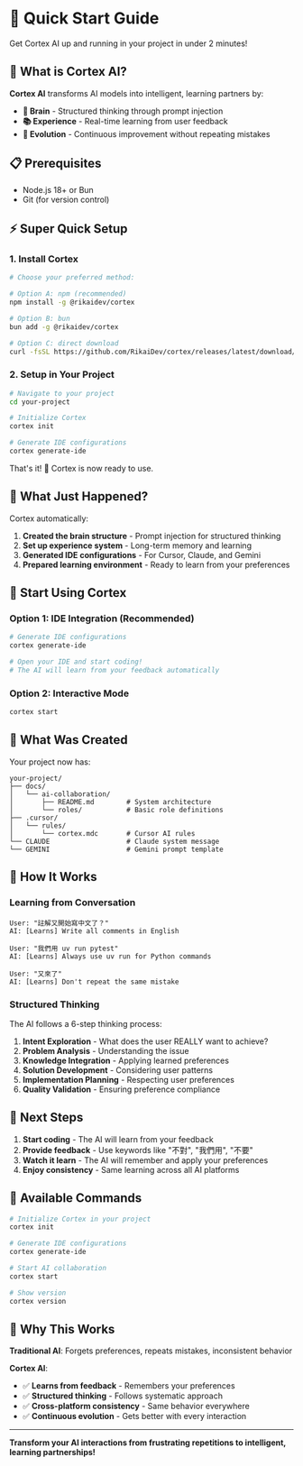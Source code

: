 # 🚀 Quick Start Guide

Get Cortex AI up and running in your project in under 2 minutes!

## 🎯 **What is Cortex AI?**

**Cortex AI** transforms AI models into intelligent, learning partners by:

- **🧠 Brain** - Structured thinking through prompt injection
- **📚 Experience** - Real-time learning from user feedback
- **🔄 Evolution** - Continuous improvement without repeating mistakes

## 📋 Prerequisites

- Node.js 18+ or Bun
- Git (for version control)

## ⚡ Super Quick Setup

### 1. Install Cortex

```bash
# Choose your preferred method:

# Option A: npm (recommended)
npm install -g @rikaidev/cortex

# Option B: bun
bun add -g @rikaidev/cortex

# Option C: direct download
curl -fsSL https://github.com/RikaiDev/cortex/releases/latest/download/cortex-cli | sh
```

### 2. Setup in Your Project

```bash
# Navigate to your project
cd your-project

# Initialize Cortex
cortex init

# Generate IDE configurations
cortex generate-ide
```

That's it! 🎉 Cortex is now ready to use.

## 🎯 What Just Happened?

Cortex automatically:

1. **Created the brain structure** - Prompt injection for structured thinking
2. **Set up experience system** - Long-term memory and learning
3. **Generated IDE configurations** - For Cursor, Claude, and Gemini
4. **Prepared learning environment** - Ready to learn from your preferences

## 🚀 Start Using Cortex

### Option 1: IDE Integration (Recommended)

```bash
# Generate IDE configurations
cortex generate-ide

# Open your IDE and start coding!
# The AI will learn from your feedback automatically
```

### Option 2: Interactive Mode

```bash
cortex start
```

## 📁 What Was Created

Your project now has:

```
your-project/
├── docs/
│   └── ai-collaboration/
│       ├── README.md        # System architecture
│       └── roles/           # Basic role definitions
├── .cursor/
│   └── rules/
│       └── cortex.mdc       # Cursor AI rules
└── CLAUDE                   # Claude system message
└── GEMINI                   # Gemini prompt template
```

## 🧠 How It Works

### **Learning from Conversation**

```
User: "註解又開始寫中文了？"
AI: [Learns] Write all comments in English

User: "我們用 uv run pytest"
AI: [Learns] Always use uv run for Python commands

User: "又來了"
AI: [Learns] Don't repeat the same mistake
```

### **Structured Thinking**

The AI follows a 6-step thinking process:

1. **Intent Exploration** - What does the user REALLY want to achieve?
2. **Problem Analysis** - Understanding the issue
3. **Knowledge Integration** - Applying learned preferences
4. **Solution Development** - Considering user patterns
5. **Implementation Planning** - Respecting user preferences
6. **Quality Validation** - Ensuring preference compliance

## 🎯 Next Steps

1. **Start coding** - The AI will learn from your feedback
2. **Provide feedback** - Use keywords like "不對", "我們用", "不要"
3. **Watch it learn** - The AI will remember and apply your preferences
4. **Enjoy consistency** - Same learning across all AI platforms

## 🔧 Available Commands

```bash
# Initialize Cortex in your project
cortex init

# Generate IDE configurations
cortex generate-ide

# Start AI collaboration
cortex start

# Show version
cortex version
```

## 🎯 **Why This Works**

**Traditional AI**: Forgets preferences, repeats mistakes, inconsistent behavior

**Cortex AI**:

- ✅ **Learns from feedback** - Remembers your preferences
- ✅ **Structured thinking** - Follows systematic approach
- ✅ **Cross-platform consistency** - Same behavior everywhere
- ✅ **Continuous evolution** - Gets better with every interaction

---

**Transform your AI interactions from frustrating repetitions to intelligent, learning partnerships!**
